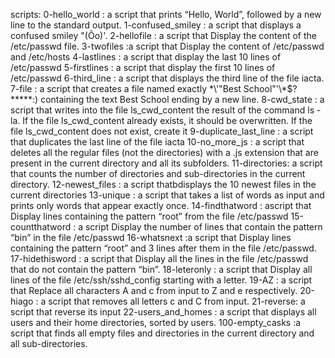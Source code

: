 scripts:
0-hello_world : a script that prints “Hello, World”, followed by a new line to the standard output.
1-confused_smiley : a script that displays a confused smiley "(Ôo)'.
2-hellofile : a script that Display the content of the /etc/passwd file.
3-twofiles :a script that Display the content of /etc/passwd and /etc/hosts
4-lastlines : a script that display the last 10 lines of /etc/passwd
5-firstlines : a script that display the first 10 lines of /etc/passwd
6-third_line : a script that displays the third line of the file iacta.
7-file : a script that creates a file named exactly \*\\'"Best School"\'\\*$\?\*\*\*\*\*:) containing the text Best School ending by a new line.
8-cwd_state :  a script that writes into the file ls_cwd_content the result of the command ls -la. If the file ls_cwd_content already exists, it should be overwritten. If the file ls_cwd_content does not exist, create it
9-duplicate_last_line : a script that duplicates the last line of the file iacta
10-no_more_js :  a script that deletes all the regular files (not the directories) with a .js extension that are present in the current directory and all its subfolders.
11-directories:  a script that counts the number of directories and sub-directories in the current directory.
12-newest_files : a script thatbdisplays the 10 newest files in the current directories
13-unique : a script that takes a list of words as input and prints only words that appear exactly once.
14-findthatword : ascript that Display lines containing the pattern “root” from the file /etc/passwd
15-countthatword : a script Display the number of lines that contain the pattern “bin” in the file /etc/passwd
16-whatsnext :a script that Display lines containing the pattern “root” and 3 lines after them in the file /etc/passwd.
17-hidethisword : a script that Display all the lines in the file /etc/passwd that do not contain the pattern “bin”.
18-leteronly : a script that Display all lines of the file /etc/ssh/sshd_config starting with a letter.
19-AZ : a script that Replace all characters A and c from input to Z and e respectively.
20-hiago :  a script that removes all letters c and C from input.
21-reverse: a script that reverse its input
22-users_and_homes : a script that displays all users and their home directories, sorted by users.
100-empty_casks :a script  that finds all empty files and directories in the current directory and all sub-directories.
